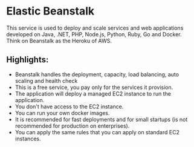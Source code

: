 Elastic Beanstalk
=================

This service is used to deploy and scale services and web applications developed on Java, .NET, PHP, Node.js, Python, Ruby, Go and Docker. Think on Beanstalk as the Heroku of AWS.

Highlights:
-----------

-	Beanstalk handles the deployment, capacity, load balancing, auto scaling and health check
-	This is a free service, you pay only for the services it provision.
-	The application will deploy a managed EC2 instance to run the application.
-	You don't have access to the EC2 instance.
-	You can run your own docker images.
-	It is recommended for fast deployments and for small startups (is not recommended for production on enterprises).
-	You can apply the same rules that you can apply on standard EC2 instances.
